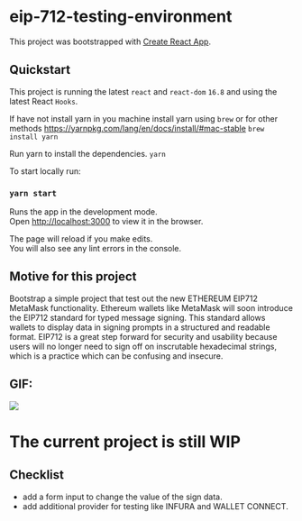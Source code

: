 # eip-712-testing-environment

This project was bootstrapped with [Create React App](https://github.com/facebook/create-react-app).

## Quickstart

This project is running the latest `react` and `react-dom` `16.8`
and using the latest React `Hooks`.

If have not install yarn in you machine install yarn using `brew`
or for other methods https://yarnpkg.com/lang/en/docs/install/#mac-stable
`brew install yarn`

Run yarn to install the dependencies.
`yarn`

To start locally run:

### `yarn start`

Runs the app in the development mode.<br>
Open [http://localhost:3000](http://localhost:3000) to view it in the browser.

The page will reload if you make edits.<br>
You will also see any lint errors in the console.

## Motive for this project

Bootstrap a simple project that test out the new ETHEREUM EIP712 MetaMask functionality.
Ethereum wallets like MetaMask will soon introduce the EIP712 standard for typed message signing. This standard allows wallets to display data in signing prompts in a structured and readable format. EIP712 is a great step forward for security and usability because users will no longer need to sign off on inscrutable hexadecimal strings, which is a practice which can be confusing and insecure.

## GIF:

![](eip712.gif)

# The current project is still WIP

## Checklist

- add a form input to change the value of the sign data.
- add additional provider for testing like INFURA and WALLET CONNECT.

```

```
